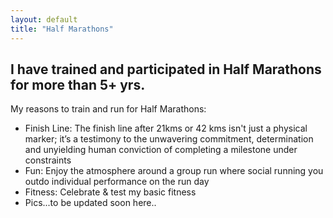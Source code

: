 ```yaml
---
layout: default
title: "Half Marathons"
---
```


## I have trained and participated in Half Marathons for more than 5+ yrs.

My reasons to train and run for Half Marathons:
  - Finish Line: The finish line after 21kms or 42 kms isn't just a physical marker; it’s a testimony to the unwavering commitment, determination and unyielding human conviction of completing a milestone under constraints
  - Fun: Enjoy the atmosphere around a group run where social running you outdo individual performance on the run day
  - Fitness: Celebrate & test my basic fitness
  - Pics...to be updated soon here.. 